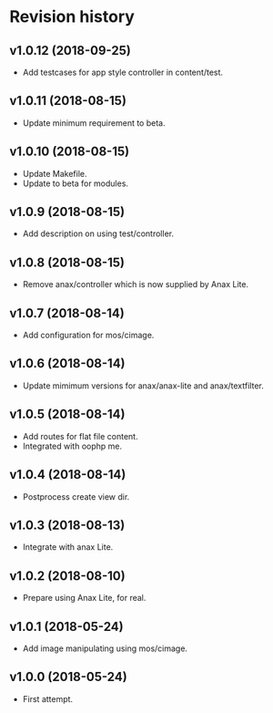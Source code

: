 Revision history
=================================



v1.0.12 (2018-09-25)
---------------------------------

* Add testcases for app style controller in content/test.



v1.0.11 (2018-08-15)
---------------------------------

* Update minimum requirement to beta.



v1.0.10 (2018-08-15)
---------------------------------

* Update Makefile.
* Update to beta for modules.



v1.0.9 (2018-08-15)
---------------------------------

* Add description on using test/controller.



v1.0.8 (2018-08-15)
---------------------------------

* Remove anax/controller which is now supplied by Anax Lite.



v1.0.7 (2018-08-14)
---------------------------------

* Add configuration for mos/cimage.



v1.0.6 (2018-08-14)
---------------------------------

* Update mimimum versions for anax/anax-lite and anax/textfilter.



v1.0.5 (2018-08-14)
---------------------------------

* Add routes for flat file content.
* Integrated with oophp me.



v1.0.4 (2018-08-14)
---------------------------------

* Postprocess create view dir.



v1.0.3 (2018-08-13)
---------------------------------

* Integrate with anax Lite.



v1.0.2 (2018-08-10)
---------------------------------

* Prepare using Anax Lite, for real.



v1.0.1 (2018-05-24)
---------------------------------

* Add image manipulating using mos/cimage.



v1.0.0 (2018-05-24)
---------------------------------

* First attempt.
